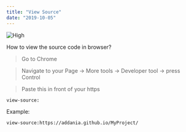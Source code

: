 ```yaml
---
title: "View Source"
date: "2019-10-05"
---
```


![High](https://i.imgur.com/o8RCUlW.jpg "Photo by Cameron Casey from Pexels")

How to view the source code in browser?

> Go to Chrome

> Navigate to your Page -> More tools -> Developer tool -> press Control  

> Paste this in front of your https
```
view-source:
```

Example:
```
view-source:https://addania.github.io/MyProject/
```